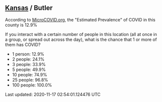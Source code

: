 
## [Kansas](/united-states/kansas) / Butler

According to [MicroCOVID.org](http://microcovid.org),
the "Estimated Prevalence" of COVID in this county is 12.9%

If you interact with a certain number of people in this location
(all at once in a group, or spread out across the day), what is the chance that
1 or more of them has COVID?

- 1 person: 12.9%
- 2 people: 24.1%
- 3 people: 33.9%
- 5 people: 49.9%
- 10 people: 74.9%
- 25 people: 96.8%
- 100 people: 100.0%

Last updated: 2020-11-17 02:54:01.124476 UTC
